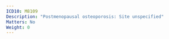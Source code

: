```yaml
---
ICD10: M8109
Description: "Postmenopausal osteoporosis: Site unspecified"
Matters: No
Weight: 0
---
```


